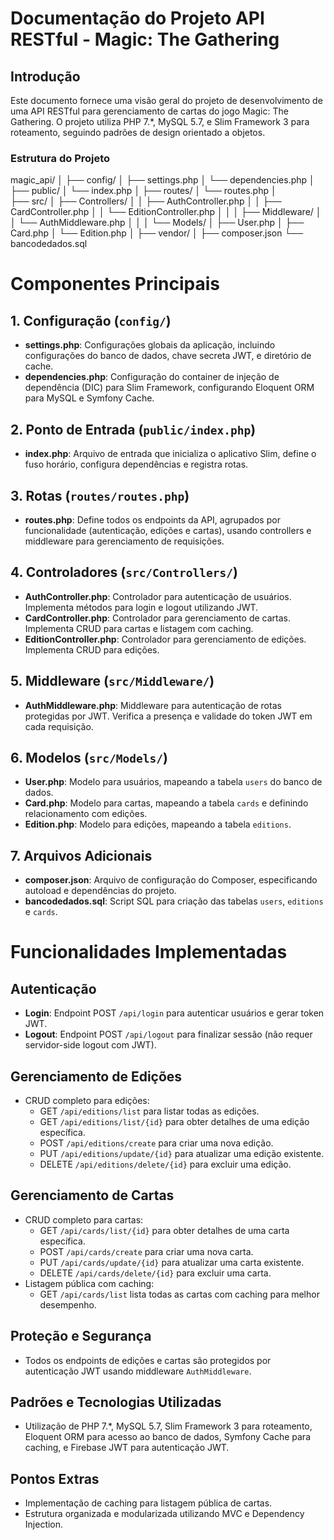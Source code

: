 # Documentação do Projeto API RESTful - Magic: The Gathering

## Introdução
Este documento fornece uma visão geral do projeto de desenvolvimento de uma API RESTful para gerenciamento de cartas do jogo Magic: The Gathering. O projeto utiliza PHP 7.*, MySQL 5.7, e Slim Framework 3 para roteamento, seguindo padrões de design orientado a objetos.

### Estrutura do Projeto
magic_api/
│
├── config/
│   ├── settings.php
│   └── dependencies.php
│
├── public/
│   └── index.php
│
├── routes/
│   └── routes.php
│   
├── src/
│   ├── Controllers/
│   │   ├── AuthController.php
│   │   ├── CardController.php
│   │   └── EditionController.php
│   │
│   ├── Middleware/
│   │   └── AuthMiddleware.php
│   │
│   └── Models/
│       ├── User.php
│       ├── Card.php
│       └── Edition.php
│
├── vendor/
│
├── composer.json
└── bancodedados.sql

# Componentes Principais

## 1. Configuração (`config/`)
- **settings.php**: Configurações globais da aplicação, incluindo configurações do banco de dados, chave secreta JWT, e diretório de cache.
- **dependencies.php**: Configuração do container de injeção de dependência (DIC) para Slim Framework, configurando Eloquent ORM para MySQL e Symfony Cache.

## 2. Ponto de Entrada (`public/index.php`)
- **index.php**: Arquivo de entrada que inicializa o aplicativo Slim, define o fuso horário, configura dependências e registra rotas.

## 3. Rotas (`routes/routes.php`)
- **routes.php**: Define todos os endpoints da API, agrupados por funcionalidade (autenticação, edições e cartas), usando controllers e middleware para gerenciamento de requisições.

## 4. Controladores (`src/Controllers/`)
- **AuthController.php**: Controlador para autenticação de usuários. Implementa métodos para login e logout utilizando JWT.
- **CardController.php**: Controlador para gerenciamento de cartas. Implementa CRUD para cartas e listagem com caching.
- **EditionController.php**: Controlador para gerenciamento de edições. Implementa CRUD para edições.

## 5. Middleware (`src/Middleware/`)
- **AuthMiddleware.php**: Middleware para autenticação de rotas protegidas por JWT. Verifica a presença e validade do token JWT em cada requisição.

## 6. Modelos (`src/Models/`)
- **User.php**: Modelo para usuários, mapeando a tabela `users` do banco de dados.
- **Card.php**: Modelo para cartas, mapeando a tabela `cards` e definindo relacionamento com edições.
- **Edition.php**: Modelo para edições, mapeando a tabela `editions`.

## 7. Arquivos Adicionais
- **composer.json**: Arquivo de configuração do Composer, especificando autoload e dependências do projeto.
- **bancodedados.sql**: Script SQL para criação das tabelas `users`, `editions` e `cards`.

# Funcionalidades Implementadas

## Autenticação
- **Login**: Endpoint POST `/api/login` para autenticar usuários e gerar token JWT.
- **Logout**: Endpoint POST `/api/logout` para finalizar sessão (não requer servidor-side logout com JWT).

## Gerenciamento de Edições
- CRUD completo para edições:
  - GET `/api/editions/list` para listar todas as edições.
  - GET `/api/editions/list/{id}` para obter detalhes de uma edição específica.
  - POST `/api/editions/create` para criar uma nova edição.
  - PUT `/api/editions/update/{id}` para atualizar uma edição existente.
  - DELETE `/api/editions/delete/{id}` para excluir uma edição.

## Gerenciamento de Cartas
- CRUD completo para cartas:
  - GET `/api/cards/list/{id}` para obter detalhes de uma carta específica.
  - POST `/api/cards/create` para criar uma nova carta.
  - PUT `/api/cards/update/{id}` para atualizar uma carta existente.
  - DELETE `/api/cards/delete/{id}` para excluir uma carta.
- Listagem pública com caching:
  - GET `/api/cards/list` lista todas as cartas com caching para melhor desempenho.

## Proteção e Segurança
- Todos os endpoints de edições e cartas são protegidos por autenticação JWT usando middleware `AuthMiddleware`.

## Padrões e Tecnologias Utilizadas
- Utilização de PHP 7.*, MySQL 5.7, Slim Framework 3 para roteamento, Eloquent ORM para acesso ao banco de dados, Symfony Cache para caching, e Firebase JWT para autenticação JWT.

## Pontos Extras
- Implementação de caching para listagem pública de cartas.
- Estrutura organizada e modularizada utilizando MVC e Dependency Injection.
